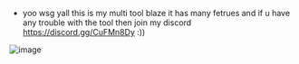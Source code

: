 - yoo wsg yall this is my multi tool blaze it has many fetrues and if u have any trouble with the tool then join my discord https://discord.gg/CuFMn8Dy :))



![image](https://github.com/user-attachments/assets/023ebcd1-4723-487e-a51e-19bf0660daa7)

<!---
Zdot-creator/Zdot-creator is a ✨ special ✨ repository because its `README.md` (this file) appears on your GitHub profile.
You can click the Preview link to take a look at your changes.
--->
